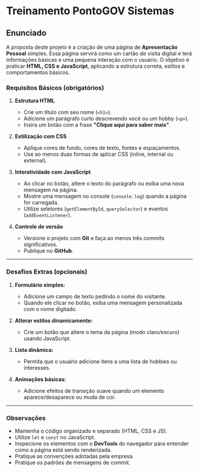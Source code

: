 # Treinamento PontoGOV Sistemas

## **Enunciado**

A proposta deste projeto é a criação de uma página de **Apresentação Pessoal** simples. Essa página servirá como um cartão de visita digital e terá informações básicas e uma pequena interação com o usuário. O objetivo é praticar **HTML, CSS e JavaScript**, aplicando a estrutura correta, estilos e comportamentos básicos.

### **Requisitos Básicos (obrigatórios)**

1. **Estrutura HTML**
   - Crie um título com seu nome (`<h1>`).
   - Adicione um parágrafo curto descrevendo você ou um hobby (`<p>`).
   - Insira um botão com a frase **"Clique aqui para saber mais"**.

2. **Estilização com CSS**
   - Aplique cores de fundo, cores de texto, fontes e espaçamentos.
   - Use ao menos duas formas de aplicar CSS (inline, internal ou external).

3. **Interatividade com JavaScript**
   - Ao clicar no botão, altere o texto do parágrafo ou exiba uma nova mensagem na página.
   - Mostre uma mensagem no console (`console.log`) quando a página for carregada.
   - Utilize seletores (`getElementById`, `querySelector`) e eventos (`addEventListener`).

4. **Controle de versão**
   - Versione o projeto com **Git** e faça ao menos três commits significativos.
   - Publique no **GitHub**.

---

### **Desafios Extras (opcionais)**

1. **Formulário simples:**
   - Adicione um campo de texto pedindo o nome do visitante.
   - Quando ele clicar no botão, exiba uma mensagem personalizada com o nome digitado.

2. **Alterar estilos dinamicamente:**
   - Crie um botão que altere o tema da página (modo claro/escuro) usando JavaScript.

3. **Lista dinâmica:**
   - Permita que o usuário adicione itens a uma lista de hobbies ou interesses.

4. **Animações básicas:**
   - Adicione efeitos de transição suave quando um elemento aparece/desaparece ou muda de cor.

---

### **Observações**

- Mantenha o código organizado e separado (HTML, CSS e JS).
- Utilize `let` e `const` no JavaScript.
- Inspecione os elementos com o **DevTools** do navegador para entender como a página está sendo renderizada.
- Pratique as convenções adotadas pela empresa.
- Pratique os padrões de mensagens de commit.